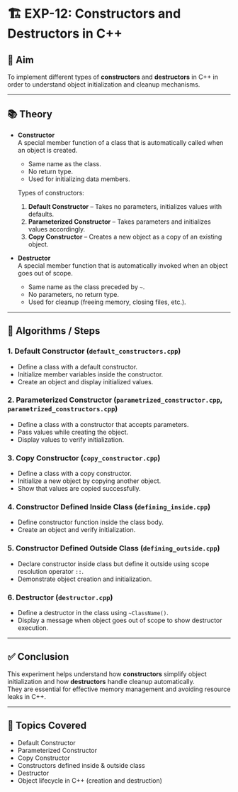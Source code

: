 # 🏗️ EXP-12: Constructors and Destructors in C++

## 🎯 Aim

To implement different types of **constructors** and **destructors** in C++ in order to understand object initialization and cleanup mechanisms.

---

## 📚 Theory

- **Constructor**  
  A special member function of a class that is automatically called when an object is created.  
  - Same name as the class.  
  - No return type.  
  - Used for initializing data members.  

  Types of constructors:  
  1. **Default Constructor** – Takes no parameters, initializes values with defaults.  
  2. **Parameterized Constructor** – Takes parameters and initializes values accordingly.  
  3. **Copy Constructor** – Creates a new object as a copy of an existing object.  

- **Destructor**  
  A special member function that is automatically invoked when an object goes out of scope.  
  - Same name as the class preceded by `~`.  
  - No parameters, no return type.  
  - Used for cleanup (freeing memory, closing files, etc.).

---

## 🧮 Algorithms / Steps

### 1. **Default Constructor (`default_constructors.cpp`)**
- Define a class with a default constructor.  
- Initialize member variables inside the constructor.  
- Create an object and display initialized values.

### 2. **Parameterized Constructor (`parametrized_constructor.cpp`, `parametrized_constructors.cpp`)**
- Define a class with a constructor that accepts parameters.  
- Pass values while creating the object.  
- Display values to verify initialization.  

### 3. **Copy Constructor (`copy_constructor.cpp`)**
- Define a class with a copy constructor.  
- Initialize a new object by copying another object.  
- Show that values are copied successfully.

### 4. **Constructor Defined Inside Class (`defining_inside.cpp`)**
- Define constructor function inside the class body.  
- Create an object and verify initialization.

### 5. **Constructor Defined Outside Class (`defining_outside.cpp`)**
- Declare constructor inside class but define it outside using scope resolution operator `::`.  
- Demonstrate object creation and initialization.

### 6. **Destructor (`destructor.cpp`)**
- Define a destructor in the class using `~ClassName()`.  
- Display a message when object goes out of scope to show destructor execution.  

---

## ✅ Conclusion

This experiment helps understand how **constructors** simplify object initialization and how **destructors** handle cleanup automatically.  
They are essential for effective memory management and avoiding resource leaks in C++.

---

## 🧵 Topics Covered

- Default Constructor  
- Parameterized Constructor  
- Copy Constructor  
- Constructors defined inside & outside class  
- Destructor  
- Object lifecycle in C++ (creation and destruction)  
